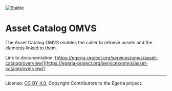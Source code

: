 <!-- SPDX-License-Identifier: CC-BY-4.0 -->
<!-- Copyright Contributors to the Egeria project. -->

![Stable](../../../images/egeria-content-status-released.png#pagewidth)

# Asset Catalog OMVS

The Asset Catalog OMVS enables the caller to retrieve assets and the elements linked to them.

Link to documentation: [https://egeria-project.org/services/omvs/asset-catalog/overview/](https://egeria-project.org/services/omvs/asset-catalog/overview/)

----
License: [CC BY 4.0](https://creativecommons.org/licenses/by/4.0/),
Copyright Contributors to the Egeria project.